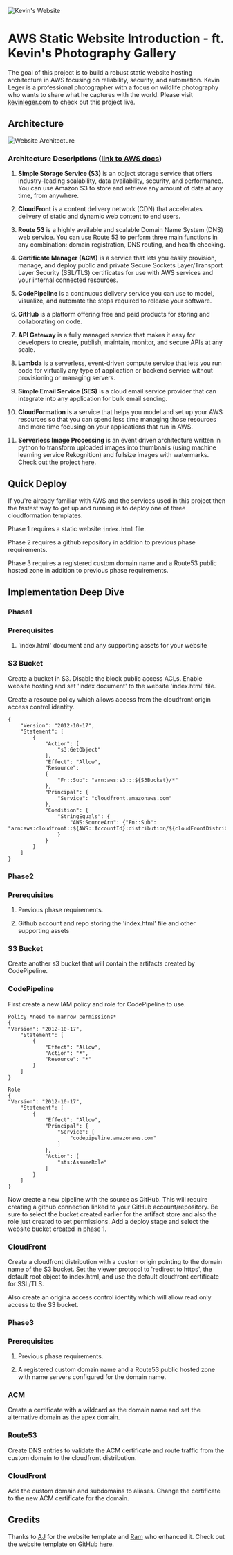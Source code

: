![Kevin's Website](docs/kevinlegerwebsite.jpg)

# AWS Static Website Introduction - ft. Kevin's Photography Gallery 
The goal of this project is to build a robust static website hosting architecture in AWS focusing on reliability, security, and automation. Kevin Leger is a professional photographer with a focus on wildlife photography who wants to share what he captures with the world. Please visit [kevinleger.com](https://kevinleger.com) to check out this project live.

## Architecture
![Website Architecture](docs/Architecture.jpg)

### Architecture Descriptions ([link to AWS docs](https://docs.aws.amazon.com/))

1. **Simple Storage Service (S3)** is an object storage service that offers industry-leading scalability, data availability, security, and performance. You can use Amazon S3 to store and retrieve any amount of data at any time, from anywhere.

2. **CloudFront** is a content delivery network (CDN) that accelerates delivery of static and dynamic web content to end users.

3. **Route 53** is a highly available and scalable Domain Name System (DNS) web service. You can use Route 53 to perform three main functions in any combination: domain registration, DNS routing, and health checking.

4. **Certificate Manager (ACM)** is a service that lets you easily provision, manage, and deploy public and private Secure Sockets Layer/Transport Layer Security (SSL/TLS) certificates for use with AWS services and your internal connected resources.

5. **CodePipeline** is a continuous delivery service you can use to model, visualize, and automate the steps required to release your software.

6. **GitHub** is a platform offering free and paid products for storing and collaborating on code.

7. **API Gateway** is a fully managed service that makes it easy for developers to create, publish, maintain, monitor, and secure APIs at any scale. 

8. **Lambda** is a serverless, event-driven compute service that lets you run code for virtually any type of application or backend service without provisioning or managing servers.

9. **Simple Email Service (SES)** is a cloud email service provider that can integrate into any application for bulk email sending. 

10. **CloudFormation** is a service that helps you model and set up your AWS resources so that you can spend less time managing those resources and more time focusing on your applications that run in AWS.

11. **Serverless Image Processing** is an event driven architecture written in python to transform uploaded images into thumbnails (using machine learning service Rekognition) and fullsize images with watermarks. Check out the project [here](https://github.com/levicherrin/aws-serverless-image-processing).

## Quick Deploy
If you're already familiar with AWS and the services used in this project then the fastest way to get up and running is to deploy one of three cloudformation templates.

Phase 1 requires a static website `index.html` file.

Phase 2 requires a github repository in addition to previous phase requirements.

Phase 3 requires a registered custom domain name and a Route53 public hosted zone in addition to previous phase requirements.

## Implementation Deep Dive

### Phase1

### Prerequisites

1. 'index.html' document and any supporting assets for your website

### S3 Bucket
Create a bucket in S3. Disable the block public access ACLs. Enable website hosting and set 'index document' to the website 'index.html' file.

Create a resouce policy which allows access from the cloudfront origin access control identity.
```
{
    "Version": "2012-10-17",
    "Statement": [
        {
            "Action": [
                "s3:GetObject"
            ],
            "Effect": "Allow",
            "Resource":
            {
                "Fn::Sub": "arn:aws:s3:::${S3Bucket}/*"
            },
            "Principal": {
                "Service": "cloudfront.amazonaws.com"
            },
            "Condition": {
                "StringEquals": {
                    "AWS:SourceArn": {"Fn::Sub": "arn:aws:cloudfront::${AWS::AccountId}:distribution/${cloudFrontDistribution}"}
                }
            }
        }
    ]
}
```
### Phase2

### Prerequisites

1. Previous phase requirements.

2. Github account and repo storing the 'index.html' file and other supporting assets

### S3 Bucket
Create another s3 bucket that will contain the artifacts created by CodePipeline.

### CodePipeline
First create a new IAM policy and role for CodePipeline to use.

```
Policy *need to narrow permissions*
{
"Version": "2012-10-17",
    "Statement": [
        {
            "Effect": "Allow",
            "Action": "*",
            "Resource": "*"
        }
    ]
}

Role
{
"Version": "2012-10-17",
    "Statement": [
        {
            "Effect": "Allow",
            "Principal": {
                "Service": [
                    "codepipeline.amazonaws.com"
                ]
            },
            "Action": [
                "sts:AssumeRole"
            ]
        }
    ]
}
```

Now create a new pipeline with the source as GitHub. This will require creating a github connection linked to your GitHub account/repository. Be sure to select the bucket created earlier for the artifact store and also the role just created to set permissions. Add a deploy stage and select the website bucket created in phase 1.

### CloudFront
Create a cloudfront distribution with a custom origin pointing to the domain name of the S3 bucket. Set the viewer protocol to 'redirect to https', the default root object to index.html, and use the default cloudfront certificate for SSL/TLS.

Also  create an origina access control identity which will allow read only access to the S3 bucket.

### Phase3

### Prerequisites

1. Previous phase requirements.

2. A registered custom domain name and a Route53 public hosted zone with name servers configured for the domain name.

### ACM
Create a certificate with a wildcard as the domain name and set the alternative domain as the apex domain.

### Route53
Create DNS entries to validate the ACM certificate and route traffic from the custom domain to the cloudfront distribution.

### CloudFront
Add the custom domain and subdomains to aliases. Change the certificate to the new ACM certificate for the domain.

## Credits
Thanks to [AJ](https://twitter.com/ajlkn) for the website template and [Ram](https://twitter.com/ram__patra) who enhanced it. Check out the website template on GitHub [here](https://github.com/rampatra/photography).